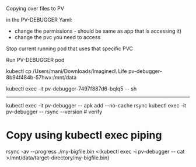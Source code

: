Copying over files to PV

in the PV-DEBUGGER Yaml:
- change the permissions - should be same as app that is accessing it)
- change the pvc you need to access

Stop current running pod that uses that specific PVC

Run PV-DEBUGGER pod

kubectl cp /Users/mani/Downloads/Imagined\ Life pv-debugger-8b94f484b-57hwx:/mnt/data

kubectl exec -it pv-debugger-7497f887d6-bqlq5 -- sh


---

kubectl exec -it pv-debugger -- apk add --no-cache rsync
kubectl exec -it pv-debugger -- rsync --version  # verify

# Copy using kubectl exec piping
rsync -av --progress ./my-bigfile.bin <(kubectl exec -i pv-debugger -- cat >/mnt/data/target-directory/my-bigfile.bin)
